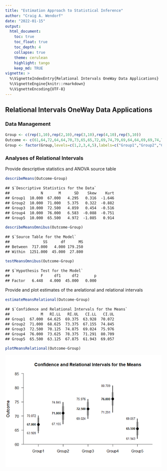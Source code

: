 ```yaml
---
title: "Estimation Approach to Statistical Inference"
author: "Craig A. Wendorf"
date: "2022-01-15"
output:
  html_document:
    toc: true
    toc_float: true
    toc_depth: 4
    collapse: true
    theme: cerulean
    highlight: tango
    keep_md: TRUE
vignette: >
  %\VignetteIndexEntry{Relational Intervals OneWay Data Applications}
  %\VignetteEngine{knitr::rmarkdown}
  %\VignetteEncoding{UTF-8}
---
```






## Relational Intervals OneWay Data Applications

### Data Management


```r
Group <- c(rep(1,10),rep(2,10),rep(3,10),rep(4,10),rep(5,10))
Outcome <- c(61,64,72,64,64,70,73,65,65,72,69,74,79,69,64,64,69,69,74,79,70,75,80,80,70,65,70,75,70,70,70,80,85,75,70,65,75,75,85,80,65,55,70,65,65,70,70,60,65,70)
Group <- factor(Group,levels=c(1,2,3,4,5),labels=c("Group1","Group2","Group3","Group4","Group5"))
```

### Analyses of Relational Intervals

Provide descriptive statistics and ANOVA source table

```r
describeMeans(Outcome~Group)
```

```
## $`Descriptive Statistics for the Data`
##              N       M      SD    Skew    Kurt
## Group1  10.000  67.000   4.295   0.316  -1.646
## Group2  10.000  71.000   5.375   0.322  -0.882
## Group3  10.000  72.500   4.859   0.454  -0.516
## Group4  10.000  76.000   6.583  -0.088  -0.751
## Group5  10.000  65.500   4.972  -1.085   0.914
```

```r
describeMeansOmnibus(Outcome~Group)
```

```
## $`Source Table for the Model`
##               SS      df      MS
## Between  717.000   4.000 179.250
## Within  1251.000  45.000  27.800
```

```r
testMeansOmnibus(Outcome~Group)
```

```
## $`Hypothesis Test for the Model`
##              F     df1     df2       p
## Factor   6.448   4.000  45.000   0.000
```

Provide and plot estimates of the arelational and relational intervals

```r
estimateMeansRelational(Outcome~Group)
```

```
## $`Confidence and Relational Intervals for the Means`
##              M   RI.LL   RI.UL   CI.LL   CI.UL
## Group1  67.000  64.625  69.375  63.928  70.072
## Group2  71.000  68.625  73.375  67.155  74.845
## Group3  72.500  70.125  74.875  69.024  75.976
## Group4  76.000  73.625  78.375  71.291  80.709
## Group5  65.500  63.125  67.875  61.943  69.057
```

```r
plotMeansRelational(Outcome~Group)
```

![](figures/OneWay-Relational-1.png)<!-- -->
